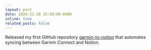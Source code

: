 ```yaml
---
layout: post
date: 2024-11-28 15:59:00-0400
inline: true
related_posts: false
---
```


Released my first GitHub repository [garmin-to-notion](https://github.com/chloevoyer/garmin-to-notion) that automates syncing between Garmin Connect and Notion.
